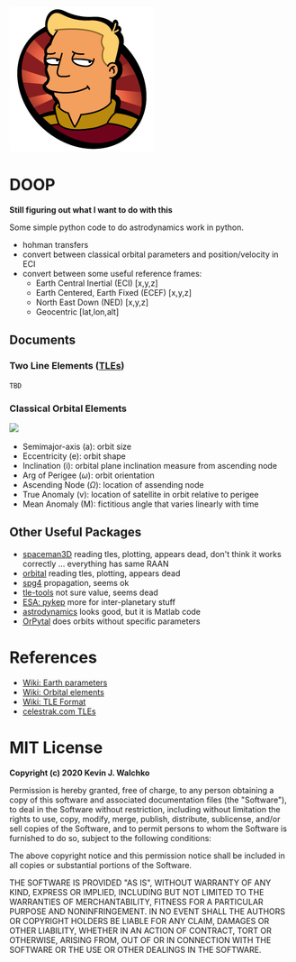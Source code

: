 ![](pics/zapp.png)

# DOOP

**Still figuring out what I want to do with this**

Some simple python code to do astrodynamics work in python.

- hohman transfers
- convert between classical orbital parameters and position/velocity in ECI
- convert between some useful reference frames: 
    - Earth Central Inertial (ECI) [x,y,z]
    - Earth Centered, Earth Fixed (ECEF) [x,y,z]
    - North East Down (NED) [x,y,z]
    - Geocentric [lat,lon,alt]

## Documents

### Two Line Elements ([TLEs](docs/tle/tle.md))

```
TBD
```

### Classical Orbital Elements

![](https://upload.wikimedia.org/wikipedia/commons/thumb/e/eb/Orbit1.svg/266px-Orbit1.svg.png)

- Semimajor-axis (a): orbit size
- Eccentricity (e): orbit shape
- Inclination (i): orbital plane inclination measure from ascending node
- Arg of Perigee ($\omega$): orbit orientation
- Ascending Node ($\Omega$): location of assending node
- True Anomaly (v): location of satellite in orbit relative to perigee
- Mean Anomaly (M): fictitious angle that varies linearly with time

## Other Useful Packages

- [spaceman3D](https://github.com/Jaseibert/spaceman3D) reading tles, plotting, appears dead, don't think it works correctly ... everything has same RAAN
- [orbital](https://github.com/RazerM/orbital) reading tles, plotting, appears dead
- [spg4](https://github.com/brandon-rhodes/python-sgp4) propagation, seems ok
- [tle-tools](https://pypi.org/project/TLE-tools/) not sure value, seems dead
- [ESA: pykep](https://esa.github.io/pykep/index.html) more for inter-planetary stuff
- [astrodynamics](https://github.com/dinkelk/astrodynamics) looks good, but it is Matlab code
- [OrPytal](https://github.com/nicklafarge/OrPytal) does orbits without specific parameters

# References

- [Wiki: Earth parameters](https://en.wikipedia.org/wiki/Earth)
- [Wiki: Orbital elements](https://en.wikipedia.org/wiki/Orbital_elements)
- [Wiki: TLE Format](https://en.wikipedia.org/wiki/Two-line_element_set)
- [celestrak.com TLEs](https://celestrak.com/NORAD/elements/)

# MIT License

**Copyright (c) 2020 Kevin J. Walchko**

Permission is hereby granted, free of charge, to any person obtaining a copy
of this software and associated documentation files (the "Software"), to deal
in the Software without restriction, including without limitation the rights
to use, copy, modify, merge, publish, distribute, sublicense, and/or sell
copies of the Software, and to permit persons to whom the Software is
furnished to do so, subject to the following conditions:

The above copyright notice and this permission notice shall be included in all
copies or substantial portions of the Software.

THE SOFTWARE IS PROVIDED "AS IS", WITHOUT WARRANTY OF ANY KIND, EXPRESS OR
IMPLIED, INCLUDING BUT NOT LIMITED TO THE WARRANTIES OF MERCHANTABILITY,
FITNESS FOR A PARTICULAR PURPOSE AND NONINFRINGEMENT. IN NO EVENT SHALL THE
AUTHORS OR COPYRIGHT HOLDERS BE LIABLE FOR ANY CLAIM, DAMAGES OR OTHER
LIABILITY, WHETHER IN AN ACTION OF CONTRACT, TORT OR OTHERWISE, ARISING FROM,
OUT OF OR IN CONNECTION WITH THE SOFTWARE OR THE USE OR OTHER DEALINGS IN THE
SOFTWARE.
